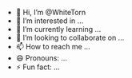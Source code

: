 - 👋 Hi, I’m @WhiteTorn
- 👀 I’m interested in ...
- 🌱 I’m currently learning ...
- 💞️ I’m looking to collaborate on ...
- 📫 How to reach me ...
- 😄 Pronouns: ...
- ⚡ Fun fact: ...

<!---
WhiteTorn/WhiteTorn is a ✨ special ✨ repository because its `README.md` (this file) appears on your GitHub profile.
You can click the Preview link to take a look at your changes.
--->
